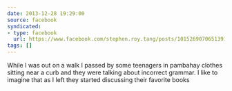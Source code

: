 ```yaml
---
date: 2013-12-28 19:29:00
source: facebook
syndicated:
- type: facebook
  url: https://www.facebook.com/stephen.roy.tang/posts/10152690706513912
tags: []
---
```


While I was out on a walk I passed by some teenagers in pambahay clothes sitting near a curb and they were talking about incorrect grammar. I like to imagine that as I left they started discussing their favorite books